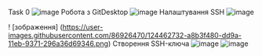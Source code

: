   Task 0
  ![image](https://user-images.githubusercontent.com/86926470/124456107-ffb5cb80-dd92-11eb-96fb-f6660b7b10a8.png)
Робота з GitDesktop
![image](https://user-images.githubusercontent.com/86926470/124459114-7b654780-dd96-11eb-8b24-dfd227975e28.png)
Налаштування SSH
![image](https://user-images.githubusercontent.com/86926470/124471866-1580bc00-dda6-11eb-8917-8ec762a78ff2.png)

! [зображення] (https://user-images.githubusercontent.com/86926470/124462732-a8b3f480-dd9a-11eb-9371-296a36d69346.png)
Створення SSH-ключа
![image](https://user-images.githubusercontent.com/86926470/124463621-cfbef600-dd9b-11eb-9913-74b983be1ccf.png)
![image](https://user-images.githubusercontent.com/86926470/124464460-e580eb00-dd9c-11eb-90f3-669274cec167.png)
